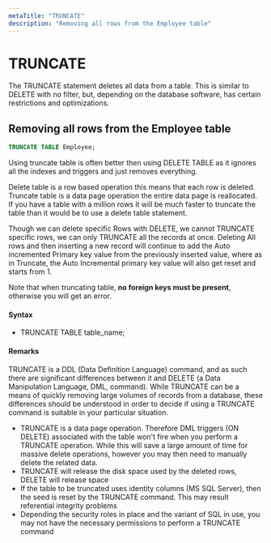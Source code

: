 ```yaml
---
metaTitle: "TRUNCATE"
description: "Removing all rows from the Employee table"
---
```


# TRUNCATE


The TRUNCATE statement deletes all data from a table. This is similar to DELETE with no filter, but, depending on the database software, has certain restrictions and optimizations.



## Removing all rows from the Employee table


```sql
TRUNCATE TABLE Employee;

```

Using truncate table is often better then using DELETE TABLE as it ignores all the indexes and triggers and just removes everything.

Delete table is a row based operation this means that each row is deleted. Truncate table is a data page operation the entire data page is reallocated. If you have a table with a million rows it will be much faster to truncate the table than it would be to use a delete table statement.

Though we can delete specific Rows with DELETE, we cannot TRUNCATE specific rows, we can only TRUNCATE all the records at once. Deleting All rows and then inserting a new record will continue to add the Auto incremented Primary key value from the previously inserted value, where as in Truncate, the Auto Incremental primary key value will also get reset and starts from 1.

Note that when truncating table, **no foreign keys must be present**, otherwise you will get an error.



#### Syntax


- TRUNCATE TABLE  table_name;



#### Remarks


TRUNCATE is a DDL (Data Definition Language) command, and as such there are significant differences between it and DELETE (a Data Manipulation Language, DML, command). While TRUNCATE can be a means of quickly removing large volumes of records from a database, these differences should be understood in order to decide if using a TRUNCATE command is suitable in your particular situation.

- TRUNCATE is a data page operation. Therefore DML triggers (ON DELETE) associated with the table won't fire when you perform a TRUNCATE operation. While this will save a large amount of time for massive delete operations, however you may then need to manually delete the related data.
- TRUNCATE will release the disk space used by the deleted rows, DELETE will release space
- If the table to be truncated uses identity columns (MS SQL Server), then the seed is reset by the TRUNCATE command. This may result referential integrity problems
- Depending the security roles in place and the variant of SQL in use, you may not have the necessary permissions to perform a TRUNCATE command

